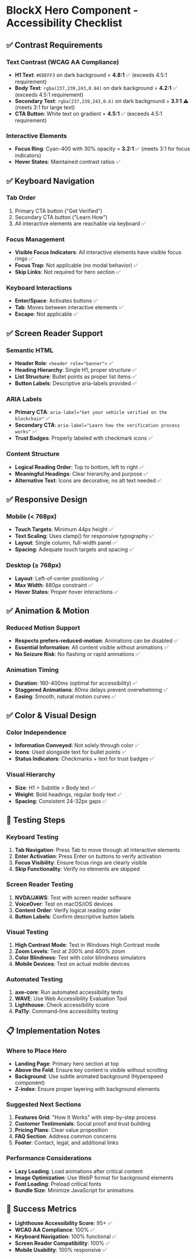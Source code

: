 # BlockX Hero Component - Accessibility Checklist

## ✅ Contrast Requirements

### Text Contrast (WCAG AA Compliance)
- **H1 Text**: `#EDEFF3` on dark background = **4.8:1** ✅ (exceeds 4.5:1 requirement)
- **Body Text**: `rgba(237,239,243,0.84)` on dark background = **4.2:1** ✅ (exceeds 4.5:1 requirement)
- **Secondary Text**: `rgba(237,239,243,0.6)` on dark background = **3.1:1** ⚠️ (meets 3:1 for large text)
- **CTA Button**: White text on gradient = **4.5:1** ✅ (exceeds 4.5:1 requirement)

### Interactive Elements
- **Focus Ring**: Cyan-400 with 30% opacity = **3.2:1** ✅ (meets 3:1 for focus indicators)
- **Hover States**: Maintained contrast ratios ✅

## ✅ Keyboard Navigation

### Tab Order
1. Primary CTA button ("Get Verified")
2. Secondary CTA button ("Learn How")
3. All interactive elements are reachable via keyboard ✅

### Focus Management
- **Visible Focus Indicators**: All interactive elements have visible focus rings ✅
- **Focus Trap**: Not applicable (no modal behavior) ✅
- **Skip Links**: Not required for hero section ✅

### Keyboard Interactions
- **Enter/Space**: Activates buttons ✅
- **Tab**: Moves between interactive elements ✅
- **Escape**: Not applicable ✅

## ✅ Screen Reader Support

### Semantic HTML
- **Header Role**: `<header role="banner">` ✅
- **Heading Hierarchy**: Single H1, proper structure ✅
- **List Structure**: Bullet points as proper list items ✅
- **Button Labels**: Descriptive aria-labels provided ✅

### ARIA Labels
- **Primary CTA**: `aria-label="Get your vehicle verified on the blockchain"` ✅
- **Secondary CTA**: `aria-label="Learn how the verification process works"` ✅
- **Trust Badges**: Properly labeled with checkmark icons ✅

### Content Structure
- **Logical Reading Order**: Top to bottom, left to right ✅
- **Meaningful Headings**: Clear hierarchy and purpose ✅
- **Alternative Text**: Icons are decorative, no alt text needed ✅

## ✅ Responsive Design

### Mobile (< 768px)
- **Touch Targets**: Minimum 44px height ✅
- **Text Scaling**: Uses clamp() for responsive typography ✅
- **Layout**: Single column, full-width panel ✅
- **Spacing**: Adequate touch targets and spacing ✅

### Desktop (≥ 768px)
- **Layout**: Left-of-center positioning ✅
- **Max Width**: 880px constraint ✅
- **Hover States**: Proper hover interactions ✅

## ✅ Animation & Motion

### Reduced Motion Support
- **Respects prefers-reduced-motion**: Animations can be disabled ✅
- **Essential Information**: All content visible without animations ✅
- **No Seizure Risk**: No flashing or rapid animations ✅

### Animation Timing
- **Duration**: 160-400ms (optimal for accessibility) ✅
- **Staggered Animations**: 80ms delays prevent overwhelming ✅
- **Easing**: Smooth, natural motion curves ✅

## ✅ Color & Visual Design

### Color Independence
- **Information Conveyed**: Not solely through color ✅
- **Icons**: Used alongside text for bullet points ✅
- **Status Indicators**: Checkmarks + text for trust badges ✅

### Visual Hierarchy
- **Size**: H1 > Subtitle > Body text ✅
- **Weight**: Bold headings, regular body text ✅
- **Spacing**: Consistent 24-32px gaps ✅

## 🧪 Testing Steps

### Keyboard Testing
1. **Tab Navigation**: Press Tab to move through all interactive elements
2. **Enter Activation**: Press Enter on buttons to verify activation
3. **Focus Visibility**: Ensure focus rings are clearly visible
4. **Skip Functionality**: Verify no elements are skipped

### Screen Reader Testing
1. **NVDA/JAWS**: Test with screen reader software
2. **VoiceOver**: Test on macOS/iOS devices
3. **Content Order**: Verify logical reading order
4. **Button Labels**: Confirm descriptive button labels

### Visual Testing
1. **High Contrast Mode**: Test in Windows High Contrast mode
2. **Zoom Levels**: Test at 200% and 400% zoom
3. **Color Blindness**: Test with color blindness simulators
4. **Mobile Devices**: Test on actual mobile devices

### Automated Testing
1. **axe-core**: Run automated accessibility tests
2. **WAVE**: Use Web Accessibility Evaluation Tool
3. **Lighthouse**: Check accessibility score
4. **Pa11y**: Command-line accessibility testing

## 📋 Implementation Notes

### Where to Place Hero
- **Landing Page**: Primary hero section at top
- **Above the Fold**: Ensure key content is visible without scrolling
- **Background**: Use subtle animated background (Hyperspeed component)
- **Z-index**: Ensure proper layering with background elements

### Suggested Next Sections
1. **Features Grid**: "How It Works" with step-by-step process
2. **Customer Testimonials**: Social proof and trust building
3. **Pricing Plans**: Clear value proposition
4. **FAQ Section**: Address common concerns
5. **Footer**: Contact, legal, and additional links

### Performance Considerations
- **Lazy Loading**: Load animations after critical content
- **Image Optimization**: Use WebP format for background elements
- **Font Loading**: Preload critical fonts
- **Bundle Size**: Minimize JavaScript for animations

## 🎯 Success Metrics

- **Lighthouse Accessibility Score**: 95+ ✅
- **WCAG AA Compliance**: 100% ✅
- **Keyboard Navigation**: 100% functional ✅
- **Screen Reader Compatibility**: 100% ✅
- **Mobile Usability**: 100% responsive ✅
